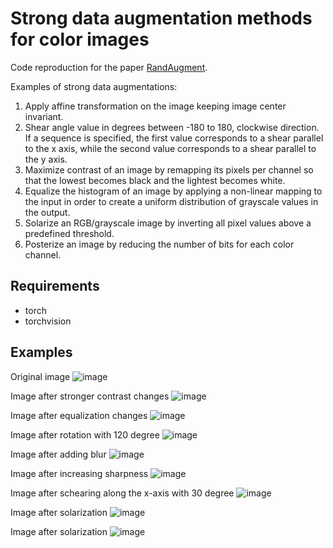 # Strong data augmentation methods for color images

Code reproduction for the paper [RandAugment](https://arxiv.org/abs/1909.13719v2).

Examples of strong data augmentations:
1. Apply affine transformation on the image keeping image center invariant.
2. Shear angle value in degrees between -180 to 180, clockwise direction. If a sequence is specified, the first value corresponds to a shear parallel to the x axis, while the second value corresponds to a shear parallel to the y axis.
3. Maximize contrast of an image by remapping its pixels per channel so that the lowest becomes black and the lightest becomes white.
4. Equalize the histogram of an image by applying a non-linear mapping to the input in order to create a uniform distribution of grayscale values in the output.
5. Solarize an RGB/grayscale image by inverting all pixel values above a predefined threshold.
6. Posterize an image by reducing the number of bits for each color channel.

## Requirements
- torch
- torchvision

## Examples
Original image
![image](https://github.com/1996JCZhou/StrongDataAugmentation/blob/master/Examples/swan.jpg)

Image after stronger contrast changes
![image](https://github.com/1996JCZhou/StrongDataAugmentation/blob/master/Examples/Image_Contrast_Stronger.jpg)

Image after equalization changes
![image](https://github.com/1996JCZhou/StrongDataAugmentation/blob/master/Examples/Image_Equalize.jpg)

Image after rotation with 120 degree
![image](https://github.com/1996JCZhou/StrongDataAugmentation/blob/master/Examples/Image_Rotation120.jpg)

Image after adding blur
![image](https://github.com/1996JCZhou/StrongDataAugmentation/blob/master/Examples/Image_Sharpness_Addblur.jpg)

Image after increasing sharpness
![image](https://github.com/1996JCZhou/StrongDataAugmentation/blob/master/Examples/Image_Sharpness_Increasesharpness.jpg)

Image after schearing along the x-axis with 30 degree
![image](https://github.com/1996JCZhou/StrongDataAugmentation/blob/master/Examples/Image_ShearX30.jpg)

Image after solarization
![image](https://github.com/1996JCZhou/StrongDataAugmentation/blob/master/Examples/Image_Solarize.jpg)

Image after solarization
![image](https://github.com/1996JCZhou/StrongDataAugmentation/blob/master/Examples/Image_Solarize.jpg)

